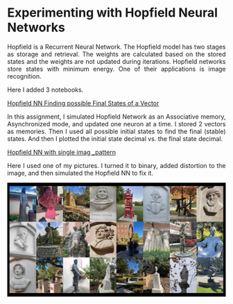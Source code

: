 # Experimenting with Hopfield Neural Networks

<p align="justify"> Hopfield is a Recurrent Neural Network. The Hopfield model has two stages as storage and retrieval. The weights are calculated based on the stored states and the weights are not updated during iterations. Hopfield networks store states with minimum energy. One of their applications is image recognition.
</p>

Here I added 3 notebooks. 


[Hopfield NN Finding possible Final States of a Vector](HopfieldNN_Finding_possible_Final_States_of_a_Vector.ipynb) 

<p align="justify">In this assignment, I simulated Hopfield Network as an Associative memory, Asynchronized mode, and updated one neuron at a time. I stored 2 vectors as memories. Then I used all possible initial states to find the final (stable) states. And then I plotted the initial state decimal vs. the final state decimal. 
</p>


[Hopfield NN with single imag _pattern](HopfieldNN_with_single_image_pattern.ipynb) 
<p align="justify">Here I used one of my pictures. I turned it to binary, added distortion to the image, and then simulated the Hopfield NN to fix it. 
</p>

<p align="center">
  <img src="https://github.com/anjanakg/Visualizing-Hidden-Stories-Using-Deep-Learning/blob/main/images/Picture3.jpg" width="1200" >
</p>

